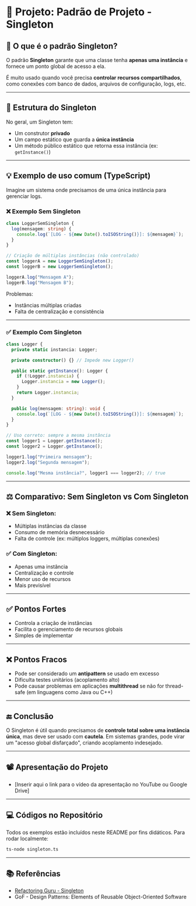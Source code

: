 # 🧠 Projeto: Padrão de Projeto - Singleton

## 📌 O que é o padrão Singleton?

O padrão **Singleton** garante que uma classe tenha **apenas uma instância** e fornece um ponto global de acesso a ela.

É muito usado quando você precisa **controlar recursos compartilhados**, como conexões com banco de dados, arquivos de configuração, logs, etc.

---

## 🧱 Estrutura do Singleton

No geral, um Singleton tem:
- Um construtor **privado**
- Um campo estático que guarda a **única instância**
- Um método público estático que retorna essa instância (ex: `getInstance()`)

---

## 💡 Exemplo de uso comum (TypeScript)

Imagine um sistema onde precisamos de uma única instância para gerenciar logs.

### ❌ Exemplo Sem Singleton

```ts
class LoggerSemSingleton {
  log(mensagem: string) {
    console.log(`[LOG - ${new Date().toISOString()}]: ${mensagem}`);
  }
}

// Criação de múltiplas instâncias (não controlado)
const loggerA = new LoggerSemSingleton();
const loggerB = new LoggerSemSingleton();

loggerA.log("Mensagem A");
loggerB.log("Mensagem B");
```

Problemas:
- Instâncias múltiplas criadas
- Falta de centralização e consistência

---

### ✅ Exemplo Com Singleton

```ts
class Logger {
  private static instancia: Logger;

  private constructor() {} // Impede new Logger()

  public static getInstance(): Logger {
    if (!Logger.instancia) {
      Logger.instancia = new Logger();
    }
    return Logger.instancia;
  }

  public log(mensagem: string): void {
    console.log(`[LOG - ${new Date().toISOString()}]: ${mensagem}`);
  }
}

// Uso correto: sempre a mesma instância
const logger1 = Logger.getInstance();
const logger2 = Logger.getInstance();

logger1.log("Primeira mensagem");
logger2.log("Segunda mensagem");

console.log("Mesma instância?", logger1 === logger2); // true
```

---

## ⚖️ Comparativo: Sem Singleton vs Com Singleton

### ❌ Sem Singleton:
- Múltiplas instâncias da classe
- Consumo de memória desnecessário
- Falta de controle (ex: múltiplos loggers, múltiplas conexões)

### ✅ Com Singleton:
- Apenas uma instância
- Centralização e controle
- Menor uso de recursos
- Mais previsível

---

## ✅ Pontos Fortes
- Controla a criação de instâncias
- Facilita o gerenciamento de recursos globais
- Simples de implementar

---

## ❌ Pontos Fracos
- Pode ser considerado um **antipattern** se usado em excesso
- Dificulta testes unitários (acoplamento alto)
- Pode causar problemas em aplicações **multithread** se não for thread-safe (em linguagens como Java ou C++)

---

## 🔚 Conclusão

O Singleton é útil quando precisamos de **controle total sobre uma instância única**, mas deve ser usado com **cautela**. Em sistemas grandes, pode virar um "acesso global disfarçado", criando acoplamento indesejado.

---

## 📽️ Apresentação do Projeto

- [Inserir aqui o link para o vídeo da apresentação no YouTube ou Google Drive]

---

## 💻 Códigos no Repositório

Todos os exemplos estão incluídos neste README por fins didáticos. Para rodar localmente:

```bash
ts-node singleton.ts
```

---

## 📚 Referências

- [Refactoring Guru - Singleton](https://refactoring.guru/pt-br/design-patterns/singleton)
- GoF - Design Patterns: Elements of Reusable Object-Oriented Software
